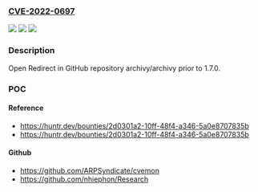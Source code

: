 ### [CVE-2022-0697](https://cve.mitre.org/cgi-bin/cvename.cgi?name=CVE-2022-0697)
![](https://img.shields.io/static/v1?label=Product&message=archivy%2Farchivy&color=blue)
![](https://img.shields.io/static/v1?label=Version&message=%3C%201.7.0%20&color=brighgreen)
![](https://img.shields.io/static/v1?label=Vulnerability&message=CWE-601%20URL%20Redirection%20to%20Untrusted%20Site&color=brighgreen)

### Description

Open Redirect in GitHub repository archivy/archivy prior to 1.7.0.

### POC

#### Reference
- https://huntr.dev/bounties/2d0301a2-10ff-48f4-a346-5a0e8707835b
- https://huntr.dev/bounties/2d0301a2-10ff-48f4-a346-5a0e8707835b

#### Github
- https://github.com/ARPSyndicate/cvemon
- https://github.com/nhiephon/Research

